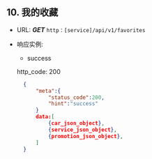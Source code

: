 ## 10. 我的收藏 ##

* URL: ***GET*** `http：[service]/api/v1/favorites`

* 响应实例:
	- success
    
     http_code: 200

  ```json
	{
		"meta":{
			"status_code":200,
			"hint":"success"
		}
		data:[
			{car_json_object},
			{service_json_object},
			{promotion_json_object},
		]
	}
   ```